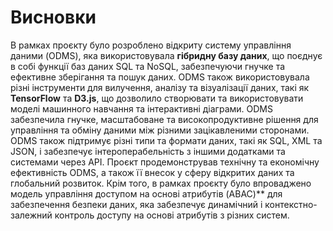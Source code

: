 # Висновки

В рамках проєкту було розроблено відкриту систему управління даними (ODMS), яка використовувала **гібридну базу даних**, що поєднує в собі функції баз даних SQL та NoSQL, забезпечуючи гнучке та ефективне зберігання та пошук даних. ODMS також використовувала різні інструменти для вилучення, аналізу та візуалізації даних, такі як **TensorFlow** та **D3.js**, що дозволило створювати та використовувати моделі машинного навчання та інтерактивні діаграми. ODMS забезпечила гнучке, масштабоване та високопродуктивне рішення для управління та обміну даними між різними зацікавленими сторонами. ODMS також підтримує різні типи та формати даних, такі як SQL, XML та JSON, і забезпечує інтероперабельність з іншими додатками та системами через API. Проєкт продемонстрував технічну та економічну ефективність ODMS, а також її внесок у сферу відкритих даних та глобальний розвиток. Крім того, в рамках проєкту було впроваджено модель управління доступом на основі атрибутів (ABAC)\*\* для забезпечення безпеки даних, яка забезпечує динамічний і контекстно-залежний контроль доступу на основі атрибутів з різних систем.
